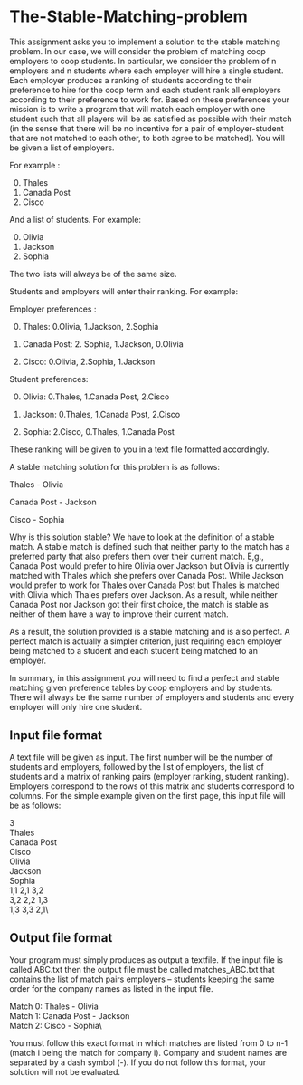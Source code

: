 # The-Stable-Matching-problem

This assignment asks you to implement a solution to the stable matching problem. In our case, we will consider the problem of matching coop employers to coop students. In particular, we consider the problem of n employers and n students where each employer will hire a single student. 
Each employer produces a ranking of students according to their preference to hire for the coop term and each student rank all employers according to their preference to work for. Based on these preferences your mission is to write a program that will match each employer with one student such that all players will be as satisfied as possible with their match (in the sense that there will be no incentive for a pair of employer-student that are not matched to each other, to both agree to be matched).
You will be given a list of employers. 

For example : 

0. Thales
1. Canada Post
2. Cisco

And a list of students. For example:

0. Olivia
1. Jackson
2. Sophia


The two lists will always be of the same size.

Students and employers will enter their ranking. For example:

Employer preferences :

0. Thales: 0.Olivia, 1.Jackson, 2.Sophia

1. Canada Post: 2. Sophia, 1.Jackson, 0.Olivia

2. Cisco: 0.Olivia, 2.Sophia, 1.Jackson


Student preferences:

0. Olivia: 0.Thales, 1.Canada Post, 2.Cisco

1. Jackson: 0.Thales, 1.Canada Post, 2.Cisco

2. Sophia: 2.Cisco, 0.Thales, 1.Canada Post

These ranking will be given to you in a text file formatted accordingly.

A stable matching solution for this problem is as follows:

Thales - Olivia

Canada Post - Jackson

Cisco - Sophia

Why is this solution stable? We have to look at the definition of a stable match. A stable match is
defined such that neither party to the match has a preferred party that also prefers them over their current
match. E,g., Canada Post would prefer to hire Olivia over Jackson but Olivia is currently matched with
Thales which she prefers over Canada Post. While Jackson would prefer to work for Thales over Canada
Post but Thales is matched with Olivia which Thales prefers over Jackson. As a result, while neither
Canada Post nor Jackson got their first choice, the match is stable as neither of them have a way to
improve their current match.

As a result, the solution provided is a stable matching and is also perfect. A perfect match is actually a
simpler criterion, just requiring each employer being matched to a student and each student being
matched to an employer.

In summary, in this assignment you will need to find a perfect and stable matching given preference
tables by coop employers and by students. There will always be the same number of employers and
students and every employer will only hire one student.

## Input file format
A text file will be given as input. The first number will be the number of students and employers,
followed by the list of employers, the list of students and a matrix of ranking pairs (employer ranking,
student ranking). Employers correspond to the rows of this matrix and students correspond to columns.
For the simple example given on the first page, this input file will be as follows:

3\
Thales\
Canada Post\
Cisco\
Olivia\
Jackson\
Sophia\
1,1 2,1 3,2\
3,2 2,2 1,3\
1,3 3,3 2,1\

## Output file format
Your program must simply produces as output a textfile. If the input file is called ABC.txt then the
output file must be called matches_ABC.txt that contains the list of match pairs employers – students keeping the same order for the company names as listed in the input file.

Match 0: Thales - Olivia\
Match 1: Canada Post - Jackson\
Match 2: Cisco - Sophia\

You must follow this exact format in which matches are listed from 0 to n-1 (match i being the match
for company i). Company and student names are separated by a dash symbol (-). If you do not follow
this format, your solution will not be evaluated.
